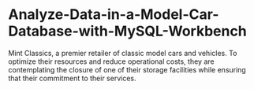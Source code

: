 # Analyze-Data-in-a-Model-Car-Database-with-MySQL-Workbench
Mint Classics, a premier retailer of classic model cars and vehicles. To optimize their resources and reduce operational costs, they are contemplating the closure of one of their storage facilities while ensuring that their commitment to their services.
